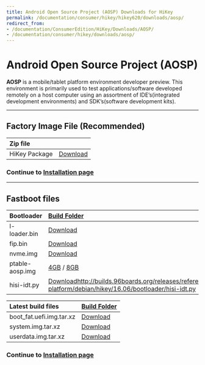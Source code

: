 ```yaml
---
title: Android Open Source Project (AOSP) Downloads for HiKey
permalink: /documentation/consumer/hikey/hikey620/downloads/aosp/
redirect_from:
- /documentation/ConsumerEdition/HiKey/Downloads/AOSP/
- /documentation/consumer/hikey/downloads/aosp/
---
```

# Android Open Source Project (AOSP)

**AOSP** is a mobile/tablet platform environment developer preview. This environment is primarily used to test applications/software developed remotely on a host computer using an assortment of IDE’s(integrated development environments) and SDK’s(software development kits).

***

## Factory Image File (Recommended)

|   Zip file                                        |                                                                              |
|:--------------------------------------------------|:-----------------------------------------------------------------------------|
|   HiKey Package                                   | [Download](https://developers.google.com/android/nexus/images-preview#hikey) |


### Continue to [Installation page](../installation/)

***

## Fastboot files

|   Bootloader      |   [Build Folder](https://snapshots.linaro.org/96boards/hikey/linaro/uefi-openplatformpkg/latest/)    |
|:------------------|:---------------------------------------------------------------------------------------------------------|
| l-loader.bin      | [Download](https://snapshots.linaro.org/96boards/hikey/linaro/uefi-openplatformpkg/latest/l-loader.bin)                |
| fip.bin           | [Download](https://snapshots.linaro.org/96boards/hikey/linaro/uefi-openplatformpkg/latest/fip.bin)                     |
| nvme.img          | [Download](https://snapshots.linaro.org/96boards/hikey/linaro/uefi-openplatformpkg/latest/nvme.img)                    |
| ptable-aosp.img   | [4GB](https://snapshots.linaro.org/96boards/hikey/linaro/uefi-openplatformpkg/latest/ptable-aosp-4g.img) / [8GB](https://snapshots.linaro.org/96boards/hikey/linaro/uefi-openplatformpkg/latest/ptable-aosp-8g.img)                                     |
| hisi-idt.py       | [Download]()http://builds.96boards.org/releases/reference-platform/debian/hikey/16.06/bootloader/hisi-idt.py                 |


| Latest build files        | [Build Folder](http://snapshots.linaro.org/android/lkft/lkft-aosp-master/latest/)                 |
| :------------------------ | :--------------------------------------------------------------------------------------------------   |
| boot_fat.uefi.img.tar.xz  | [Download](http://snapshots.linaro.org/android/lkft/lkft-aosp-master/latest/boot.img.xz) |
| system.img.tar.xz         | [Download](http://snapshots.linaro.org/android/lkft/lkft-aosp-master/latest/system.img.xz)        |
| userdata.img.tar.xz       | [Download](http://snapshots.linaro.org/android/lkft/lkft-aosp-master/latest/userdata.img.xz)      |

### Continue to [Installation page](../installation/)

